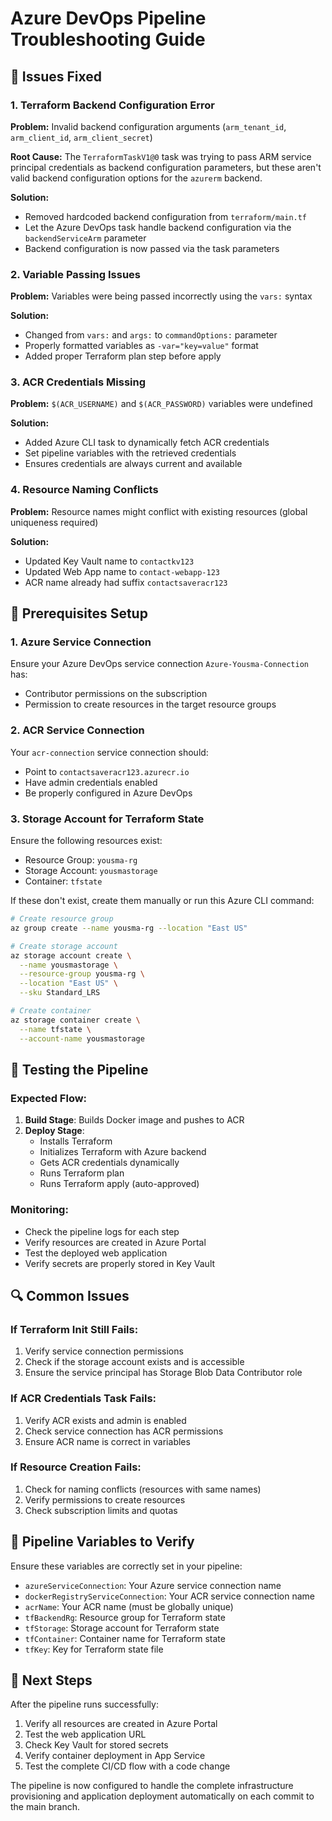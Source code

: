# Azure DevOps Pipeline Troubleshooting Guide

## 🐛 Issues Fixed

### 1. **Terraform Backend Configuration Error**
**Problem:** Invalid backend configuration arguments (`arm_tenant_id`, `arm_client_id`, `arm_client_secret`)

**Root Cause:** The `TerraformTaskV1@0` task was trying to pass ARM service principal credentials as backend configuration parameters, but these aren't valid backend configuration options for the `azurerm` backend.

**Solution:**
- Removed hardcoded backend configuration from `terraform/main.tf`
- Let the Azure DevOps task handle backend configuration via the `backendServiceArm` parameter
- Backend configuration is now passed via the task parameters

### 2. **Variable Passing Issues**
**Problem:** Variables were being passed incorrectly using the `vars:` syntax

**Solution:**
- Changed from `vars:` and `args:` to `commandOptions:` parameter
- Properly formatted variables as `-var="key=value"` format
- Added proper Terraform plan step before apply

### 3. **ACR Credentials Missing**
**Problem:** `$(ACR_USERNAME)` and `$(ACR_PASSWORD)` variables were undefined

**Solution:**
- Added Azure CLI task to dynamically fetch ACR credentials
- Set pipeline variables with the retrieved credentials
- Ensures credentials are always current and available

### 4. **Resource Naming Conflicts**
**Problem:** Resource names might conflict with existing resources (global uniqueness required)

**Solution:**
- Updated Key Vault name to `contactkv123`
- Updated Web App name to `contact-webapp-123`
- ACR name already had suffix `contactsaveracr123`

## 🔧 Prerequisites Setup

### 1. **Azure Service Connection**
Ensure your Azure DevOps service connection `Azure-Yousma-Connection` has:
- Contributor permissions on the subscription
- Permission to create resources in the target resource groups

### 2. **ACR Service Connection**
Your `acr-connection` service connection should:
- Point to `contactsaveracr123.azurecr.io`
- Have admin credentials enabled
- Be properly configured in Azure DevOps

### 3. **Storage Account for Terraform State**
Ensure the following resources exist:
- Resource Group: `yousma-rg`
- Storage Account: `yousmastorage`
- Container: `tfstate`

If these don't exist, create them manually or run this Azure CLI command:
```bash
# Create resource group
az group create --name yousma-rg --location "East US"

# Create storage account
az storage account create \
  --name yousmastorage \
  --resource-group yousma-rg \
  --location "East US" \
  --sku Standard_LRS

# Create container
az storage container create \
  --name tfstate \
  --account-name yousmastorage
```

## 🚀 Testing the Pipeline

### Expected Flow:
1. **Build Stage**: Builds Docker image and pushes to ACR
2. **Deploy Stage**: 
   - Installs Terraform
   - Initializes Terraform with Azure backend
   - Gets ACR credentials dynamically
   - Runs Terraform plan
   - Runs Terraform apply (auto-approved)

### Monitoring:
- Check the pipeline logs for each step
- Verify resources are created in Azure Portal
- Test the deployed web application
- Verify secrets are properly stored in Key Vault

## 🔍 Common Issues

### If Terraform Init Still Fails:
1. Verify service connection permissions
2. Check if the storage account exists and is accessible
3. Ensure the service principal has Storage Blob Data Contributor role

### If ACR Credentials Task Fails:
1. Verify ACR exists and admin is enabled
2. Check service connection has ACR permissions
3. Ensure ACR name is correct in variables

### If Resource Creation Fails:
1. Check for naming conflicts (resources with same names)
2. Verify permissions to create resources
3. Check subscription limits and quotas

## 📝 Pipeline Variables to Verify

Ensure these variables are correctly set in your pipeline:
- `azureServiceConnection`: Your Azure service connection name
- `dockerRegistryServiceConnection`: Your ACR service connection name
- `acrName`: Your ACR name (must be globally unique)
- `tfBackendRg`: Resource group for Terraform state
- `tfStorage`: Storage account for Terraform state
- `tfContainer`: Container name for Terraform state
- `tfKey`: Key for Terraform state file

## 🎯 Next Steps

After the pipeline runs successfully:
1. Verify all resources are created in Azure Portal
2. Test the web application URL
3. Check Key Vault for stored secrets
4. Verify container deployment in App Service
5. Test the complete CI/CD flow with a code change

The pipeline is now configured to handle the complete infrastructure provisioning and application deployment automatically on each commit to the main branch.